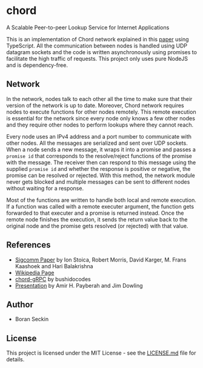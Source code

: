 # chord
A Scalable Peer-to-peer Lookup Service for Internet Applications

This is an implementation of Chord network explained in this [paper](https://pdos.csail.mit.edu/papers/chord:sigcomm01/chord_sigcomm.pdf) using TypeScript. All the communication between nodes is handled using UDP datagram sockets and the code is written asynchronously using promises to facilitate the high traffic of requests. This project only uses pure NodeJS and is dependency-free.

## Network
In the network, nodes talk to each other all the time to make sure that their version of the network is up to date. Moreover, Chord network requires nodes to execute functions for other nodes remotely. This remote execution is essential for the network since every node only knows a few other nodes and they require other nodes to perform lookups where they cannot reach.

Every node uses an IPv4 address and a port number to communicate with other nodes. All the messages are serialized and sent over UDP sockets. When a node sends a new message, it wraps it into a promise and passes a `promise id` that corresponds to the resolve/reject functions of the promise with the message. The receiver then can respond to this message using the supplied `promise id` and whether the response is positive or negative, the promise can be resolved or rejected. With this method, the network module never gets blocked and multiple messages can be sent to different nodes without waiting for a response.

Most of the functions are written to handle both local and remote execution. If a function was called with a remote executer argument, the function gets forwarded to that executer and a promise is returned instead. Once the remote node finishes the execution, it sends the return value back to the original node and the promise gets resolved (or rejected) with that value.

## References
- [Sigcomm Paper](https://pdos.csail.mit.edu/papers/chord:sigcomm01/chord_sigcomm.pdf) by Ion Stoica, Robert Morris, David Karger, M. Frans Kaashoek and Hari Balakrishna
- [Wikipedia Page](https://en.wikipedia.org/wiki/Chord_(peer-to-peer))
- [chord-gRPC](https://github.com/bushidocodes/chord-grpc) by bushidocodes
- [Presentation](https://www.kth.se/social/upload/51647996f276545db53654c0/3-chord.pdf) by Amir H. Payberah and Jim Dowling

## Author
- Boran Seckin

## License
This project is licensed under the MIT License - see the [LICENSE.md](LICENSE.md) file for details.